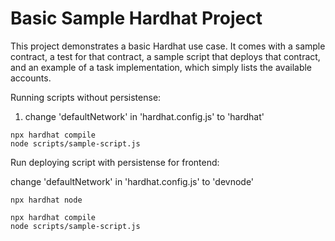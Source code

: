 # Basic Sample Hardhat Project

This project demonstrates a basic Hardhat use case. It comes with a sample contract, a test for that contract, a sample script that deploys that contract, and an example of a task implementation, which simply lists the available accounts.

Running scripts without persistense:

1. change 'defaultNetwork' in 'hardhat.config.js' to 'hardhat'
```shell
npx hardhat compile
node scripts/sample-script.js
```

Run deploying script with persistense for frontend:

change 'defaultNetwork' in 'hardhat.config.js' to 'devnode'
```shell
npx hardhat node
```
```shell
npx hardhat compile
node scripts/sample-script.js
```
